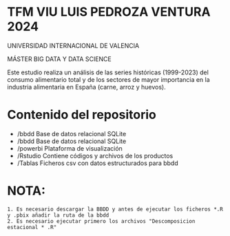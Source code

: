 # TFM VIU LUIS PEDROZA VENTURA 2024
UNIVERSIDAD INTERNACIONAL DE VALENCIA

MÁSTER BIG DATA Y DATA SCIENCE

Este estudio realiza un análisis de las series históricas (1999-2023) del consumo alimentario total y de los sectores de mayor importancia en la industria alimentaria en España (carne, arroz y huevos). 

# Contenido del repositorio

- /bbdd Base de datos relacional SQLite
- /bbdd Base de datos relacional SQLite
- /powerbi Plataforma de visualización
- /Rstudio Contiene códigos y archivos de los productos
- /Tablas Ficheros csv con datos estructurados para bbdd

# NOTA:  
	1. Es necesario descargar la BBDD y antes de ejecutar los ficheros *.R y .pbix añadir la ruta de la bbdd  
	2. Es necesario ejecutar primero los archivos "Descomposicion estacional * .R"
